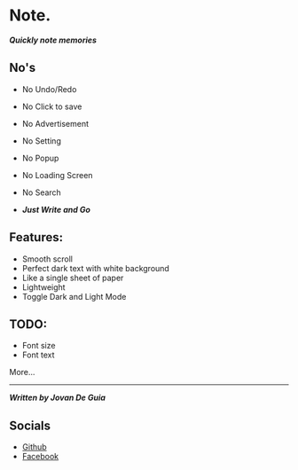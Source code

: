 # Note.

**_Quickly note memories_**

## No's

- No Undo/Redo
- No Click to save
- No Advertisement
- No Setting
- No Popup
- No Loading Screen
- No Search

- **_Just Write and Go_**

## Features:

- Smooth scroll
- Perfect dark text with white background
- Like a single sheet of paper
- Lightweight
- Toggle Dark and Light Mode

## TODO:

- Font size
- Font text

More...

---

**_Written by Jovan De Guia_**

## Socials

- [Github](https://github.com/jxmked)
- [Facebook](https://www.facebook.com/deguia25)
